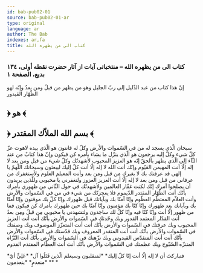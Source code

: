 ```yaml
---
id: bab-pub02-01
source: bab-pub02-01-ar
type: original
language: ar
author: The Bab
indexes: ar,fa
title: كتاب الى من يظهره الله
---
```

### كتاب الى من يظهره الله – منتخباتى آيات از آثار حضرت نقطه أولى، ۱۳٤ بديع، الصفحة ۱

إنّ هذا كتاب من عبد الذّليل إلى ربّ الجليل وهو من يظهر من قبلُ ومن بعدُ وإنّه لهو الظّهّار القيدور

## ﴿ هو ﴾

## ﴿ بسم الله الملاّك المقتدر ﴾

سبحان الّذي يسجد له من في السّموات والأرض وكلّ له قانتون هو الّذي بيده لاهوت عزّ كلّ شيء وكلّ إليه يرجعون هو الّذي ينزّل ما يشاء بأمره كن فيكون وإنّ هذا كتابٌ ‏من‏ عند‏ الثّآء إلی ‏الّذي ‏يظهر بالحقّ ‏إنّه ‏هو ‏العزيز ‏المحبوب ‏لأشهدنّك ‏وكلّ شيء من ‏قبل ‏ومن ‏بعد لا ‏إله إلّا أنت المهيمن القيّوم وإنّك ‏أنت الله لا إله إلّا أنت كلّ إليك ليبعثون وسبحانك اللّهمّ يا إلهي قد عرفتك بك لا بغيرك من قبل ومن بعد وأنت المعيلم العلوم ولأستغفرك من عرفاني من قبل ومن بعد لا إله إلّا أنت العزيز العزوز ولتغفرني ‏يا‏ محبوبي ‏و‏للّذين ‏يريدون أن ‏يصلحوا أمرك‏ إنّك ‏لكنت ‏غفّار ‏العالمين ‏ولأشهدنّك ‏في‏ حول ‏الثّاني ‏‏من ‏ظهوري ‏بأمرك ‏بأنّك أنت ‏الظّهّار المقتدر الدّيموم فلا يعجزنّك من شيء ‏في من في السّموات‏ والأرض وأنت العلاّم المعتظّم العظّوم وإنّا آمنّا بك وبآياتك قبل ظهورك وإنّا كلّ بك موقنون وإنّا آمنّا بك وبآياتك بعد ظهورك وإنّا كنّا ‏بك مؤمنون وإنّا آمنّا بك ‏حين ظهورك ‏بأمرك كن فيكون فما ‏من ‏ظهور‏ إلّا أنت وإنّا كنّا فيه وإنّا كلّ لك ‏ساجدون ولتشهدني يا محبوبي مِن قبلُ ومِن‏ بعدُ أنت القدّار المعتمد ‏القدور وبك وحّدتك في السّموات والأرض بأنّك أنت أنت‏ العزيز المحبوب وبك عرفتك في السّموات والأرض بأنّك أنت أنت المتعزّز الموصوف وبك وصفتك في السّموات والأرض بأنّك أنت أنت المتقدر المعروف وبك قدّستك في ‏السّموات ‏والأرض بأنّك أنت أنت المتقدّس القيدوس وبك نزّهتك في السّموات والأرض بأنّك أنت النّزّاه المتنزّه السّبّوح وبك عظمتك في السّموات والأرض ‏بأنّك أنت أنت العظّام المقتدم القدوم

\*فتباركتَ أن لا إله إلّا أنت إنّا كلّ إليك\* \*لمنقلبون وسيعلم الّذين قَتَلُوا آل\* \*عَلِيٍّ أيّ منعدمٍ\* \*ينعدمون\* \*\* \*